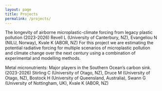 ```yaml
---
layout: page
title: Projects
permalink: /projects/
---
```


The longevity of airborne microplastic-climate forcing from legacy plastic pollution (2023-2026) 
Revell L (University of Canterbury, NZ), Evangeliou N (NILU, Norway), Kvale K (ABOR, NZ)
For this project we are estimating the potential radiative forcing for multiple scenarios of microplastic pollution and climate change over the next century using a combination of experimental and modelling methods.

Metal micronutrients: Major players in the Southern Ocean’s carbon sink. (2023-2026) 
Stirling C (University of Otago, NZ), Druce M (University of Otago, NZ), Bostock H (University of Queensland, Australia), Swann G (University of Nottingham, UK), Kvale K (ABOR, NZ)

